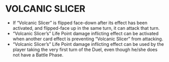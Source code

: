 # VOLCANIC SLICER

*   If “Volcanic Slicer” is flipped face-down after its effect has been activated, and flipped-face up in the same turn, it can attack that turn.
*   “Volcanic Slicer’s” Life Point damage inflicting effect can be activated when another card effect is preventing “Volcanic Slicer” from attacking.
*   “Volcanic Slicer’s” Life Point damage inflicting effect can be used by the player taking the very first turn of the Duel, even though he/she does not have a Battle Phase.
